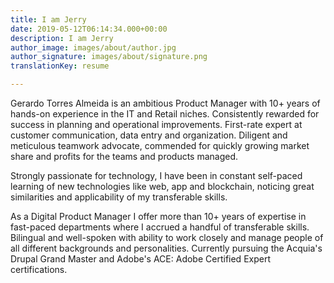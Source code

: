 ```yaml
---
title: I am Jerry
date: 2019-05-12T06:14:34.000+00:00
description: I am Jerry
author_image: images/about/author.jpg
author_signature: images/about/signature.png
translationKey: resume

---
```

Gerardo Torres Almeida is an ambitious Product Manager with 10+ years of hands-on experience in the IT and Retail niches. Consistently rewarded for success in planning and operational improvements. First-rate expert at customer communication, data entry and organization. Diligent and meticulous teamwork advocate, commended for quickly growing market share and profits for the teams and products managed.

Strongly passionate for technology, I have been in constant self-paced learning of new technologies like web, app and blockchain, noticing great similarities and applicability of my transferable skills.

As a Digital Product Manager I offer more than 10+ years of expertise in fast-paced departments where I accrued a handful of transferable skills. Bilingual and well-spoken with ability to work closely and manage people of all different backgrounds and personalities. Currently pursuing the Acquia's Drupal Grand Master and Adobe's ACE: Adobe Certified Expert certifications.